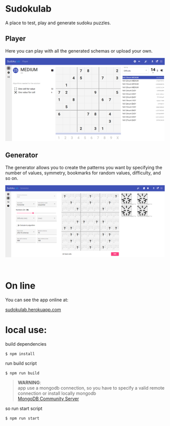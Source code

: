 # Sudokulab

A place to test, play and generate sudoku puzzles.

## Player

Here you can play with all the generated schemas or upload your own.

![player](apps/sudokulab/src/assets/images/player_01.png)

## Generator

The generator allows you to create the patterns you want by specifying the number of values, 
symmetry, bookmarks for random values, difficulty, and so on.

![generator](apps/sudokulab/src/assets/images/generator_01.png)

<br>

# On line

You can see the app online at:

[sudokulab.herokuapp.com](https://sudokulab.herokuapp.com/)


# local use:

build dependencies
````
$ npm install
````

run build script
````
$ npm run build
````

> **WARNING**: <br>app use a mongodb connection, so you have to specify a valid remote connection or install locally mongodb<br> [MongoDB Community Server](https://www.mongodb.com/try/download/community)

so run start script
````
$ npm run start
````
